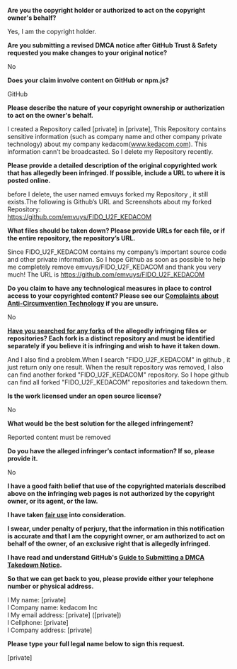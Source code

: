 **Are you the copyright holder or authorized to act on the copyright owner's behalf?**

Yes, I am the copyright holder.

**Are you submitting a revised DMCA notice after GitHub Trust & Safety requested you make changes to your original notice?**

No

**Does your claim involve content on GitHub or npm.js?**

GitHub

**Please describe the nature of your copyright ownership or authorization to act on the owner's behalf.**

I created a Repository called [private] in [private], This Repository contains sensitive information (such as company name and other company private technology) about my company kedacom(www.kedacom.com). This information cann’t be broadcasted. So I delete my Repository recently.

**Please provide a detailed description of the original copyrighted work that has allegedly been infringed. If possible, include a URL to where it is posted online.**

before I delete, the user named emvuys forked my Repository , it still exists.The following is Github’s URL and Screenshots about my forked Repository:  
https://github.com/emvuys/FIDO_U2F_KEDACOM

**What files should be taken down? Please provide URLs for each file, or if the entire repository, the repository’s URL.**

Since FIDO_U2F_KEDACOM contains my company’s important source code and other private information. So I hope Github as soon as possible to help me completely remove emvuys/FIDO_U2F_KEDACOM and thank you very much! The URL is https://github.com/emvuys/FIDO_U2F_KEDACOM

**Do you claim to have any technological measures in place to control access to your copyrighted content? Please see our <a href="https://docs.github.com/articles/guide-to-submitting-a-dmca-takedown-notice#complaints-about-anti-circumvention-technology">Complaints about Anti-Circumvention Technology</a> if you are unsure.**

No

**<a href="https://docs.github.com/articles/dmca-takedown-policy#b-what-about-forks-or-whats-a-fork">Have you searched for any forks</a> of the allegedly infringing files or repositories? Each fork is a distinct repository and must be identified separately if you believe it is infringing and wish to have it taken down.**

And I also find a problem.When I search "FIDO_U2F_KEDACOM" in github , it just return only one result. When the result repository was removed, I also can find another forked "FIDO_U2F_KEDACOM" repository. So I hope github can find all forked "FIDO_U2F_KEDACOM" repositories and takedown them.

**Is the work licensed under an open source license?**

No

**What would be the best solution for the alleged infringement?**

Reported content must be removed

**Do you have the alleged infringer’s contact information? If so, please provide it.**

No

**I have a good faith belief that use of the copyrighted materials described above on the infringing web pages is not authorized by the copyright owner, or its agent, or the law.**

**I have taken <a href="https://www.lumendatabase.org/topics/22">fair use</a> into consideration.**

**I swear, under penalty of perjury, that the information in this notification is accurate and that I am the copyright owner, or am authorized to act on behalf of the owner, of an exclusive right that is allegedly infringed.**

**I have read and understand GitHub's <a href="https://docs.github.com/articles/guide-to-submitting-a-dmca-takedown-notice/">Guide to Submitting a DMCA Takedown Notice</a>.**

**So that we can get back to you, please provide either your telephone number or physical address.**

l My name: [private]  
l Company name: kedacom Inc    
l My email address: [private] ([private])  
l Cellphone: [private]  
l Company address: [private]  

**Please type your full legal name below to sign this request.**

[private]

